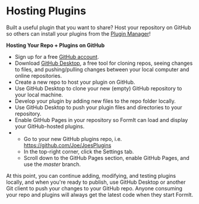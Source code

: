 # Hosting Plugins

Built a useful plugin that you want to share? Host your repository on GitHub so others can install your plugins from the [Plugin Manager](https://formit3d.github.io/FormItExamplePlugins/index.html)!

**Hosting Your Repo + Plugins on GitHub**

* Sign up for a free [GitHub account](https://github.com/join).
* Download [GitHub Desktop](https://desktop.github.com), a free tool for cloning repos, seeing changes to files, and pushing/pulling changes between your local computer and online repositories.
* Create a new repo to host your plugin on GitHub.
* Use GitHub Desktop to clone your new (empty) GitHub repository to your local machine.
* Develop your plugin by adding new files to the repo folder locally.
* Use GitHub Desktop to push your plugin files and directories to your repository.
* Enable GitHub Pages in your repository so FormIt can load and display your GitHub-hosted plugins.
*
  * Go to your new GitHub plugins repo, i.e. https://github.com/Joe/JoesPlugins
  * In the top-right corner, click the Settings tab.
  * Scroll down to the GitHub Pages section, enable GitHub Pages, and use the _master_ branch.

At this point, you can continue adding, modifying, and testing plugins locally, and when you're ready to publish, use GitHub Desktop or another Git client to push your changes to your GitHub repo. Anyone consuming your repo and plugins will always get the latest code when they start FormIt.
